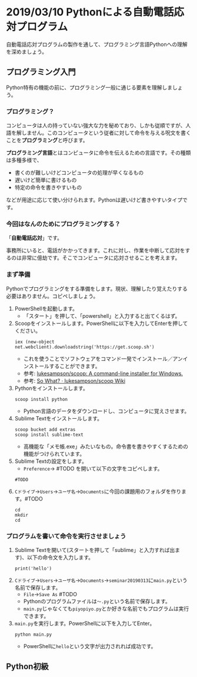 # 2019/03/10 Pythonによる自動電話応対プログラム

自動電話応対プログラムの製作を通して、プログラミング言語Pythonへの理解を深めましょう。

## プログラミング入門

Python特有の機能の前に、プログラミング一般に通じる要素を理解しましょう。

### プログラミング？

コンピュータは人の持っていない強大な力を秘めており、しかも従順ですが、人語を解しません。このコンピュータという従者に対して命令を与える呪文を書くことを**プログラミング**と呼びます。

**プログラミング言語**とはコンピュータに命令を伝えるための言語です。その種類は多種多様で、

- 書くのが難しいけどコンピュータの処理が早くなるもの
- 遅いけど簡単に書けるもの
- 特定の命令を書きやすいもの

などが用途に応じて使い分けられます。Pythonは遅いけど書きやすいタイプです。

### 今回はなんのためにプログラミングする？

「**自動電話応対**」です。

事務所にいると、電話がかかってきます。これに対し、作業を中断して応対をするのは非常に億劫です。そこでコンピュータに応対させることを考えます。

### まず準備

Pythonでプログラミングをする準備をします。現状、理解したり覚えたりする必要はありません。コピペしましょう。

1. PowerShellを起動します。
    - 「スタート」を押して、「powershell」と入力すると出てくるはず。
1. Scoopをインストールします。PowerShellに以下を入力してEnterを押してください。
    ```
    iex (new-object net.webclient).downloadstring('https://get.scoop.sh')
    ```
    - これを使うことでソフトウェアをコマンド一発でインストール／アンインストールすることができます。
    - 参考: [lukesampson/scoop: A command-line installer for Windows.](https://github.com/lukesampson/scoop)
    - 参考: [So What? · lukesampson/scoop Wiki](https://github.com/lukesampson/scoop/wiki/So-What%3F)
1. Pythonをインストールします。
    ```
    scoop install python
    ```
    - Python言語のデータをダウンロードし、コンピュータに覚えさせます。
1. Sublime Textをインストールします。
    ```
    scoop bucket add extras
    scoop install sublime-text
    ```
    - 高機能な「メモ帳.exe」みたいなもの。命令書を書きやすくするための機能がつけられています。
1. Sublime Textの設定をします。
    - `Preference`→ #TODO を開いて以下の文字をコピペします。
    ```
    #TODO
    ```
1. `Cドライブ`→`Users`→`ユーザ名`→`Documents`に今回の課題用のフォルダを作ります。#TODO
    ```
    cd
    mkdir
    cd
    ```

### プログラムを書いて命令を実行させましょう

1. Sublime Textを開いて(スタートを押して「sublime」と入力すれば出ます)、以下の命令文を入力します。
    ```
    print('hello')
    ```
1. `Cドライブ`→`Users`→`ユーザ名`→`Documents`→`seminar20190313`に`main.py`という名前で保存します。
    - `File`→`Save As` #TODO
    - Pythonのプログラムファイルは`〜.py`という名前で保存します。
    - `main.py`じゃなくても`piyopiyo.py`とか好きな名前でもプログラムは実行できます。
1. `main.py`を実行します。PowerShellに以下を入力してEnter。
    ```
    python main.py
    ```
    - PowerShellに`hello`という文字が出力されれば成功です。

## Python初級

<div style="page-break-before:always"></div>
